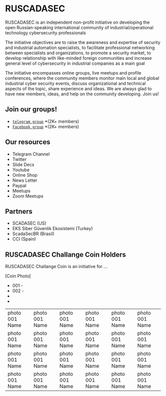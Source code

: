 

# RUSCADASEC
RUSCADASEC is an independent non-profit initiative on developing the open Russian-speaking international community of industrial/operational technology cybersecurity professionals

The initiative objectives are to raise the awareness and expertise of security and industrial automation specialists, to facilitate professional networking between specialists and organizations, to promote a security market, to develop relationship with like-minded foreign communities and increase general level of cybersecurity in industrial companies as a main goal

The initiative encompasses online groups, live meetups and profile conferences, where the community members monitor main local and global industrial cyber security events, discuss organizational and technical aspects of the topic, share experience and ideas. We are always glad to have new members, ideas, and help on the community developing. Join us!

## Join our groups!

* [`telegram group`](https://t.me/RUSCADASEC) *(2K+ members)
* [`Facebook group`](https://www.facebook.com/groups/RUSCADASEC.ORG) *(2K+ members)

## Our resources

* Telegram Channel
* Twitter
* Slide Decs
* Youtube 
* Online Shop
* News Letter
* Paypal 
* Meetups
* Zoom Meetups


## Partners

* SCADASEC (US)
* EKS Siber Güvenlik Ekosistemi (Turkey)
* ScadaSecBR (Brasil)
* CCI (Spain)

## RUSCADASEC Challange Coin Holders 
RUSCADASEC Challange Coin is an initiative for ...

[Coin Photo]

* 001 - 
* 002 -
*
*

|||||||
| --- | --- | --- | --- | --- | --- |
| photo 001 Name | photo 001 Name | photo 001 Name | photo 001 Name | photo 001 Name | photo 001 Name |
| photo 001 Name | photo 001 Name | photo 001 Name | photo 001 Name | photo 001 Name | photo 001 Name |
| photo 001 Name | photo 001 Name | photo 001 Name | photo 001 Name | photo 001 Name | photo 001 Name |
| photo 001 Name | photo 001 Name | photo 001 Name | photo 001 Name | photo 001 Name | photo 001 Name |


